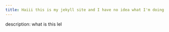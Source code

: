 ```yaml
---
title: Haiii this is my jekyll site and I have no idea what I'm doing
---
```

description: what is this lel
